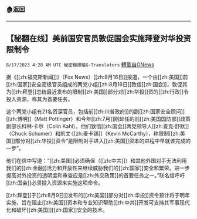 ###  [:house:返回](README.md)
---


## 【秘翻在线】美前国安官员敦促国会实施拜登对华投资限制令
`8/17/2023 4:28 AM UTC 秘密翻譯組G-Translators` [轉載自GNews](https://gnews.org/articles/1561041)

据《[[zh:福克斯新闻]]》（Fox News）[[zh:8月16日]]报道，一个由[[zh:美国]]前[[zh:国家]]安全高级官员组成的两党小组[[zh:8月16日]]致信[[zh:国会]]，敦促其为[[zh:拜登]]总统最近发布的限制[[zh:美国]]部分对[[zh:华投]]资的[[zh:行政]]令投入资源，称其为首要任务。

这个两党小组有21名资深官员，包括前[[zh:川普政府]]的副[[zh:国家安全顾问]][[zh:博明]]（Matt Pottinger）和今年[[zh:7月]]刚卸任的前[[zh:美国国防部]]政策副部长科林·卡尔（Colin Kahl）。他们致信[[zh:国会]]两党领导人[[zh:查克·舒默]]（Chuck Schumer）和凯文·[[zh:麦卡锡]]（Kevin McCarthy），称限制[[zh:美国]]部分对[[zh:华投]]资令“是限制对手进入[[zh:美国]]资本的进程中早就该完成的一步”。

他们在信中写道：“[[zh:美国]]必须确保（[[zh:中共]]）和其他外国对手无法利用我们的[[zh:金融]]活力和开放性来继续威胁我们的[[zh:国家]]安全和繁荣。进一步提高对外投资的透明度和审查应是[[zh:外交政策]]的首要任务之一。”联名信呼吁[[zh:国会]]必须投入资源来实施这项命令。

[[zh:拜登]]于[[zh:8月9日]]发布的[[zh:美国]]部分对[[zh:华投]]资令预计将于明年实施，旨在阻止[[zh:美国]]资本和专业知识帮助[[zh:中共]]开发可支持其军事现代化和破坏[[zh:美国]][[zh:国家]]安全的技术。
